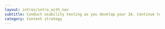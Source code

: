 ```yaml
---
layout: intros/intro_with_nav
subtitle: Conduct usability testing as you develop your IA. Continue to refine as you go. This will help ensure that you build an IA that helps users navigate your site easily.
category: Content strategy
---
```

